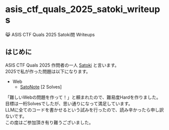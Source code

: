 # asis_ctf_quals_2025_satoki_writeups
😹 ASIS CTF Quals 2025 Satoki問 Writeups

## はじめに
ASIS CTF Quals 2025 作問者の一人 [Satoki](https://x.com/satoki00) と言います。  
2025で私が作った問題は以下になります。  

- Web
  - [SatoNote](Web/SatoNote) [2 Solves]  

「難しいWebの問題を作って！」と頼まれたので、難易度Hardを作りました。  
目標は一桁Solvesでしたが、思い通りになって満足しています。  
LLMに全てのコードを書かせるという試みを行ったので、読み辛かったら申し訳ないです。  
この度はご参加頂き有り難うございました。  